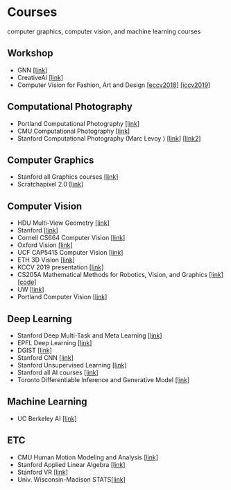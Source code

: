# Courses
computer graphics, computer vision, and machine learning courses


## Workshop
* GNN [[link]](http://cse.msu.edu/~mayao4/tutorials/aaai2020/?fbclid=IwAR11OVtkSjXKFtA06St2c6wZxQGmXJN2CfYdyoYSuWxmo7SSFfdh5k38dd8)
* CreativeAI [[link]](https://geometry.cs.ucl.ac.uk/creativeai/)
* Computer Vision for Fashion, Art and Design [[eccv2018]](https://sites.google.com/view/eccvfashion) [[iccv2019]](https://sites.google.com/view/cvcreative/)

## Computational Photography
* Portland Computational Photography [[link]](http://web.cecs.pdx.edu/~fliu/courses/cs510/index.htm)
* CMU Computational Photography [[link]](http://graphics.cs.cmu.edu/courses/15-463/2007_fall/][[link]][http://graphics.cs.cmu.edu/courses/15-463/2010_spring/)
* Stanford Computational Photography (Marc Levoy
) [[link]](https://sites.google.com/site/marclevoylectures/) [[link2]](http://graphics.stanford.edu/courses/cs178-09/)

## Computer Graphics
* Stanford all Graphics courses [[link]](https://graphics.stanford.edu/courses/)
* Scratchapixel 2.0 [[link]](https://www.scratchapixel.com/index.php?redirect)

## Computer Vision
* HDU Multi-View Geometry [[link]](https://www.youtube.com/playlist?list=PLoJdZ7VvEiRNQwM3pcwHWwLQutIYMs4KK&fbclid=IwAR3sVumTxv2lWyksGql_KU6ZlwdjhpvtvYAetJkJvQ9CNZO96YghRVK6zvw)
* Stanford [[link]](http://vision.stanford.edu/teaching/cs131_fall1718/index.html)
* Cornell CS664 Computer Vision [[link]](http://www.cs.cornell.edu/courses/cs664/2008sp/)
* Oxford Vision [[link]](http://www.robots.ox.ac.uk/~az/lectures/index.html)
* UCF CAP5415 Computer Vision [[link]](http://www.cs.ucf.edu/~mtappen/cap5415/)
* ETH 3D Vision [[link]](http://www.cvg.ethz.ch/teaching/3dvision/courseSchedule.php)
* KCCV 2019 presentation [[link]](https://drive.google.com/drive/folders/1_oFtWc3gWO0blv3CuvwkKX3IVyYIZacf?fbclid=IwAR2wNicqj96Ai9r7HK__I205C0Mj-9FZMgjtBFCgVmxO4lbpzyZxjXvuFHo)
* CS205A Mathematical Methods for Robotics, Vision, and Graphics [[link]](https://graphics.stanford.edu/courses/cs205a-13-fall/schedule.html)[[code]](https://www.cs.toronto.edu/~duvenaud/courses/csc2541/index.html)
* UW [[link]](https://pjreddie.com/courses/computer-vision/)
* Portland Computer Vision [[link]](http://web.cecs.pdx.edu/~fliu/courses/cs410/index.htm)

## Deep Learning
* Stanford Deep Multi-Task and Meta Learning [[link]](https://www.youtube.com/playlist?list=PLoROMvodv4rMC6zfYmnD7UG3LVvwaITY5&fbclid=IwAR1uNWlGfrjN-OCea3UPMeNB7XTTGpCPCJdKJBm1WfvBACZ9VAciXfvdbW4)
* EPFL Deep Learning [[link]](https://documents.epfl.ch/users/f/fl/fleuret/www/dlc/)
* DGIST [[link]](https://github.com/InfolabAI/DeepLearning)
* Stanford CNN [[link]](http://cs231n.stanford.edu/)
* Stanford Unsupervised Learning [[link]](https://sites.google.com/view/berkeley-cs294-158-sp19/home)
* Stanford all AI courses [[link]](http://ai.stanford.edu/courses/)
* Toronto Differentiable Inference and Generative Model  [[link]](https://www.cs.toronto.edu/~duvenaud/courses/csc2541/index.html)

## Machine Learning
* UC Berkeley AI [[link]](http://ai.berkeley.edu/home.html)

## ETC
* CMU Human Motion Modeling and Analysis [[link]](http://www.cs.cmu.edu/~yaser/Fall2012_15869.html)
* Stanford Applied Linear Algebra [[link]](https://sites.google.com/view/berkeley-cs294-158-sp19/home)
* Stanford VR [[link]](https://stanford.edu/class/ee267/syllabus.html)
* Univ. Wisconsin-Madison STATS[[link]](https://github.com/rasbt/stat479-machine-learning-fs19?fbclid=IwAR2enpn5S9o2mwqL0_dpgC1cSmRmTaSP-QSGA5kO5AIrWY4kDUkXhH1YPUw)
